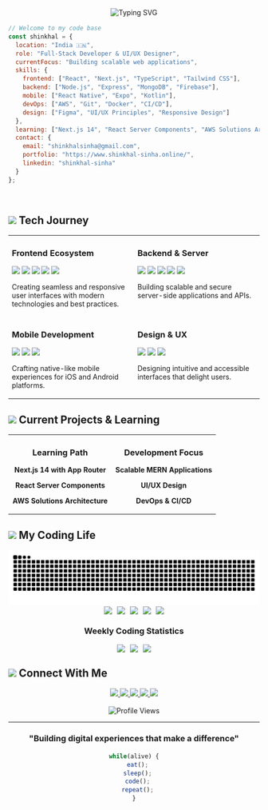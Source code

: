 <div align="center">
  <img src="https://readme-typing-svg.herokuapp.com?font=Fira+Code&size=30&duration=3000&pause=1000&color=0366D6&center=true&vCenter=true&width=600&lines=SHINKHAL+SINHA;Full-Stack+Developer+%26+Designer;Creating+Digital+Experiences" alt="Typing SVG" />
</div>

```javascript
// Welcome to my code base
const shinkhal = {
  location: "India 🇮🇳",
  role: "Full-Stack Developer & UI/UX Designer",
  currentFocus: "Building scalable web applications",
  skills: {
    frontend: ["React", "Next.js", "TypeScript", "Tailwind CSS"],
    backend: ["Node.js", "Express", "MongoDB", "Firebase"],
    mobile: ["React Native", "Expo", "Kotlin"],
    devOps: ["AWS", "Git", "Docker", "CI/CD"],
    design: ["Figma", "UI/UX Principles", "Responsive Design"]
  },
  learning: ["Next.js 14", "React Server Components", "AWS Solutions Architecture"],
  contact: {
    email: "shinkhalsinha@gmail.com",
    portfolio: "https://www.shinkhal-sinha.online/",
    linkedin: "shinkhal-sinha"
  }
};
```

<br>

## <img src="https://media2.giphy.com/media/QssGEmpkyEOhBCb7e1/giphy.gif?cid=ecf05e47a0n3gi1bfqntqmob8g9aid1oyj2wr3ds3mg700bl&rid=giphy.gif" width="25"> Tech Journey

<table>
  <tr>
    <td valign="top" width="50%">
      <h3>Frontend Ecosystem</h3>
      <p>
        <img src="https://img.shields.io/badge/React-61DAFB?style=flat-square&logo=react&logoColor=black" />
        <img src="https://img.shields.io/badge/Next.js-000000?style=flat-square&logo=next.js&logoColor=white" />
        <img src="https://img.shields.io/badge/Tailwind-38B2AC?style=flat-square&logo=tailwind-css&logoColor=white" />
        <img src="https://img.shields.io/badge/TypeScript-3178C6?style=flat-square&logo=typescript&logoColor=white" />
        <img src="https://img.shields.io/badge/Redux-764ABC?style=flat-square&logo=redux&logoColor=white" />
      </p>
      <p>Creating seamless and responsive user interfaces with modern technologies and best practices.</p>
    </td>
    <td valign="top" width="50%">
      <h3>Backend & Server</h3>
      <p>
        <img src="https://img.shields.io/badge/Node.js-339933?style=flat-square&logo=node.js&logoColor=white" />
        <img src="https://img.shields.io/badge/Express-000000?style=flat-square&logo=express&logoColor=white" />
        <img src="https://img.shields.io/badge/MongoDB-47A248?style=flat-square&logo=mongodb&logoColor=white" />
        <img src="https://img.shields.io/badge/Firebase-FFCA28?style=flat-square&logo=firebase&logoColor=black" />
        <img src="https://img.shields.io/badge/AWS-232F3E?style=flat-square&logo=amazon-aws&logoColor=white" />
      </p>
      <p>Building scalable and secure server-side applications and APIs.</p>
    </td>
  </tr>
  <tr>
    <td valign="top">
      <h3>Mobile Development</h3>
      <p>
        <img src="https://img.shields.io/badge/React_Native-61DAFB?style=flat-square&logo=react&logoColor=black" />
        <img src="https://img.shields.io/badge/Expo-000020?style=flat-square&logo=expo&logoColor=white" />
        <img src="https://img.shields.io/badge/Kotlin-0095D5?style=flat-square&logo=kotlin&logoColor=white" />
      </p>
      <p>Crafting native-like mobile experiences for iOS and Android platforms.</p>
    </td>
    <td valign="top">
      <h3>Design & UX</h3>
      <p>
        <img src="https://img.shields.io/badge/Figma-F24E1E?style=flat-square&logo=figma&logoColor=white" />
        <img src="https://img.shields.io/badge/UI/UX-FF61F6?style=flat-square&logo=adobe&logoColor=white" />
        <img src="https://img.shields.io/badge/Responsive-025E8C?style=flat-square&logo=google-chrome&logoColor=white" />
      </p>
      <p>Designing intuitive and accessible interfaces that delight users.</p>
    </td>
  </tr>
</table>

## <img src="https://media.giphy.com/media/iY8CRBdQXODJSCERIr/giphy.gif" width="25"> Current Projects & Learning

<div align="center">
  <table>
    <tr>
      <td width="50%">
        <h3 align="center">Learning Path</h3>
        <div align="center">
          <p><strong>Next.js 14 with App Router</strong></p>
          <p><strong>React Server Components</strong></p>
          <p><strong>AWS Solutions Architecture</strong></p>
        </div>
      </td>
      <td width="50%">
        <h3 align="center">Development Focus</h3>
        <div align="center">
          <p><strong>Scalable MERN Applications</strong></p>
          <p><strong>UI/UX Design</strong></p>
          <p><strong>DevOps & CI/CD</strong></p>
        </div>                  
      </td>
    </tr>
  </table>
</div>

## <img src="https://media.giphy.com/media/cj87CxfRtrUifF3Ryk/giphy.gif" width="25"> My Coding Life

<div align="center">
  <img src="https://raw.githubusercontent.com/shinkhal/shinkhal/output/github-contribution-grid-snake-dark.svg" alt="Snake animation" />
</div>

<div align="center">
  <div style="display: flex; justify-content: center; gap: 10px; flex-wrap: wrap;">
    <img src="https://img.shields.io/badge/TypeScript-40%25-3178C6?style=for-the-badge&logo=typescript&logoColor=white" />
    <img src="https://img.shields.io/badge/JavaScript-30%25-F7DF1E?style=for-the-badge&logo=javascript&logoColor=black" />
    <img src="https://img.shields.io/badge/React-20%25-61DAFB?style=for-the-badge&logo=react&logoColor=black" />
    <img src="https://img.shields.io/badge/CSS-5%25-1572B6?style=for-the-badge&logo=css3&logoColor=white" />
    <img src="https://img.shields.io/badge/Other-5%25-607D8B?style=for-the-badge" />
  </div>
</div>

<div align="center">
  <h3>Weekly Coding Statistics</h3>
  <div style="display: flex; justify-content: center; gap: 10px; flex-wrap: wrap;">
    <img src="https://img.shields.io/badge/VSCode-40_hrs-007ACC?style=for-the-badge&logo=visual-studio-code&logoColor=white" />
    <img src="https://img.shields.io/badge/Projects-5_Active-FF6F61?style=for-the-badge&logo=github&logoColor=white" />
    <img src="https://img.shields.io/badge/Commits-32_Weekly-0366D6?style=for-the-badge&logo=git&logoColor=white" />
  </div>
</div>

## <img src="https://media.giphy.com/media/LnQjpWaON8nhr21vNW/giphy.gif" width="25"> Connect With Me

<div align="center">
  <a href="https://www.linkedin.com/in/shinkhal-sinha">
    <img src="https://img.shields.io/badge/-LinkedIn-0077B5?style=for-the-badge&logo=linkedin&logoColor=white" />
  </a>
  <a href="mailto:shinkhalsinha@gmail.com">
    <img src="https://img.shields.io/badge/-Email-D14836?style=for-the-badge&logo=gmail&logoColor=white" />
  </a>
  <a href="https://www.shinkhal-sinha.online/">
    <img src="https://img.shields.io/badge/-Portfolio-000000?style=for-the-badge&logo=react&logoColor=white" />
  </a>
  <a href="https://instagram.com/shinkhal_sinha_">
    <img src="https://img.shields.io/badge/-Instagram-E4405F?style=for-the-badge&logo=instagram&logoColor=white" />
  </a>
  <a href="https://stackoverflow.com/users/20679674/shinkhal-sinha">
    <img src="https://img.shields.io/badge/-Stack%20Overflow-FE7A16?style=for-the-badge&logo=stack-overflow&logoColor=white" />
  </a>
</div>

<br>

<div align="center">
  <img src="https://komarev.com/ghpvc/?username=shinkhal&style=for-the-badge&color=blue" alt="Profile Views" />
</div>

---

<div align="center">
  
### "Building digital experiences that make a difference"

```javascript
while(alive) {
  eat();
  sleep();
  code();
  repeat();
}
```

</div>

